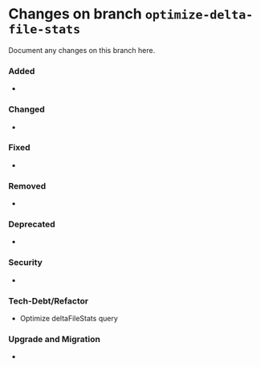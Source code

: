 # Changes on branch `optimize-delta-file-stats`
Document any changes on this branch here.
### Added
- 

### Changed
- 

### Fixed
- 

### Removed
- 

### Deprecated
- 

### Security
- 

### Tech-Debt/Refactor
- Optimize deltaFileStats query 

### Upgrade and Migration
- 
